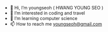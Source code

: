 - 👋 Hi, I’m youngseoh ( HWANG YOUNG SEO )
- 👀 I’m interested in coding and travel
- 🌱 I’m learning computer science
- 📫 How to reach me youngseoh@gmail.com

<!---
youngseoh/youngseoh is a ✨ special ✨ repository because its `README.md` (this file) appears on your GitHub profile.
You can click the Preview link to take a look at your changes.
--->
